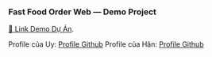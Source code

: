 ### Fast Food Order Web — Demo Project  
[🔗 Link Demo Dự Án](https://gia-uy.github.io/fast_food/).

Profile của Uy: [Profile Github](https://gia-uy.github.io/)
Profile của Hân: [Profile Github](https://hanari05.github.io/profile/)
